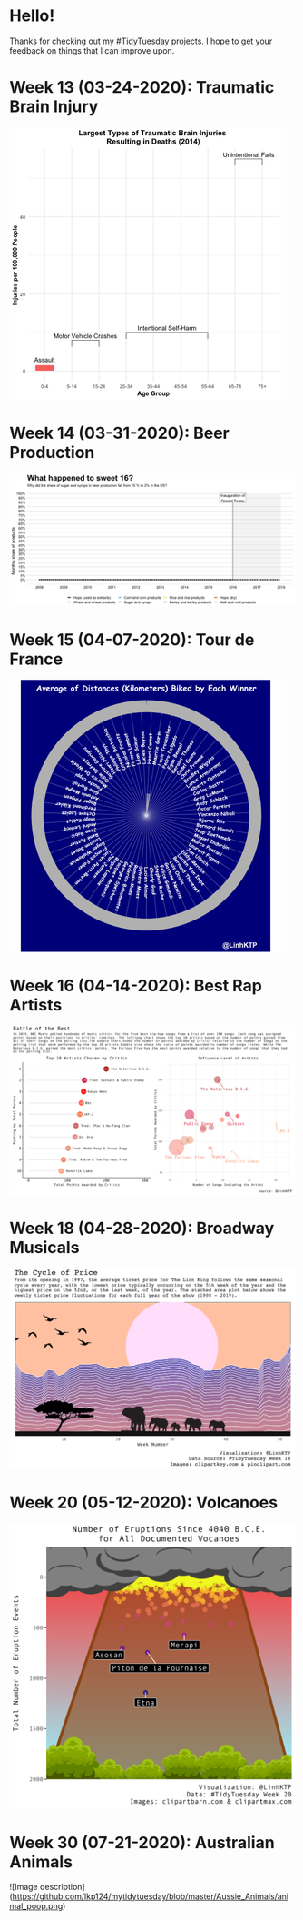 # Hello!

Thanks for checking out my #TidyTuesday projects. I hope to get your feedback on things that I can improve upon. 

# Week 13 (03-24-2020): Traumatic Brain Injury

![Image description](https://github.com/lkp124/mytidytuesday/blob/master/TBI_03_27/TBI_03_27.gif)

# Week 14 (03-31-2020): Beer Production 

![Image description](https://github.com/lkp124/mytidytuesday/blob/master/Beer_04_04/04_04.gif)

# Week 15 (04-07-2020): Tour de France

![Image description](https://github.com/lkp124/mytidytuesday/blob/master/Tour%20de%20France%2004_09/tdf.gif)

# Week 16 (04-14-2020): Best Rap Artists

![Image description](https://github.com/lkp124/mytidytuesday/blob/master/rappers_04_15/rappers.png)

# Week 18 (04-28-2020): Broadway Musicals

![Image description](https://github.com/lkp124/mytidytuesday/blob/master/broadway_04_28/lion_king.png)

# Week 20 (05-12-2020): Volcanoes

![Image description](https://github.com/lkp124/mytidytuesday/blob/master/volcanoes_05_14/volcano.png)

# Week 30 (07-21-2020): Australian Animals

![Image description] (https://github.com/lkp124/mytidytuesday/blob/master/Aussie_Animals/animal_poop.png)
